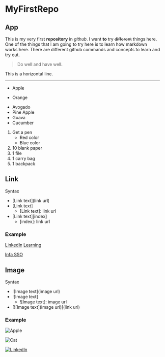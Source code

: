 # MyFirstRepo

## App


This is my very first **repository** in *github*. I want __to__ try ~~different~~ things here. One of the things that I am going to try here is to learn how markdown works here. There are different github commands and concepts to learn and try out.

> Do well and have well.

This is a horizontal line.

___

* Apple
+ Orange
- Avogado
- Pine Apple
- Guava
- Cucumber

1. Get a pen
   * Red color
   * Blue color
3. 10 blank paper
4. 1 file
5. 1 carry bag
6. 1 backpack


## Link
Syntax
* [Link text](link url)
* [Link text]
  * [Link text]: link url
* [Link text][index]
  * [index]: link url

 ### Example
[LinkedIn](https://linkedin.com)
[Learning]

[Learning]: https://www.linkedin.com/learning

[Infa SSO][1]

[1]: https://sso.informatica.com/app/UserHome

## Image
Syntax
* ![Image text](image url)
* ![Image text]
  * ![Image text]: image url
* [![Image text](image url)](link url)

### Example

![Apple](https://5.imimg.com/data5/SELLER/Default/2023/11/364280464/EA/QH/FJ/151743884/red-water-apple-fruits-1000x1000.jpg)

![Cat](https://encrypted-tbn0.gstatic.com/images?q=tbn:ANd9GcTnOrOwY43A2IXz1v0yLjmHVWj0d2_YMm_6eA&s)

[![LinkedIn](https://encrypted-tbn0.gstatic.com/images?q=tbn:ANd9GcQK0t_62T-zlPjG-DsUbtI0mO_39kXKSOD4Qg&s)](https://linkedin.com)
